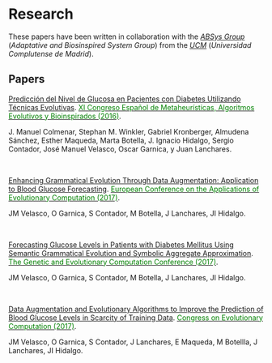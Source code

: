 
# Research
These papers have been written in collaboration with the [*ABSys Group*](http://bioinspired.dacya.ucm.es/doku.php?id=home) (*Adaptative and Biosinspired System Group*) from the [*UCM*](https://www.ucm.es/)  (*Universidad Complutense de Madrid*).


## Papers
[Predicción del Nivel de Glucosa en Pacientes con Diabetes Utilizando Técnicas Evolutivas]().
[<span style="color:green">XI Congreso Español de Metaheurísticas, Algoritmos Evolutivos y Bioinspirados (2016)</span>](http://www.congresocedi.es/es/maeb). 

J. Manuel Colmenar, Stephan M. Winkler, Gabriel Kronberger, Almudena Sánchez, Esther Maqueda, Marta Botella, J. Ignacio Hidalgo, Sergio Contador, José Manuel Velasco, Oscar Garnica, y Juan Lanchares.



<br/>

[Enhancing Grammatical Evolution Through Data Augmentation: Application to Blood Glucose Forecasting](https://link.springer.com/chapter/10.1007/978-3-319-55849-3_10).
[<span style="color:green">European Conference on the Applications of Evolutionary Computation (2017)</span>](http://www.evostar.org/2017/cfp_evoapps.php). 

JM Velasco, O Garnica, S Contador, M Botella, J Lanchares, JI Hidalgo.



<br/>

[Forecasting Glucose Levels in Patients with Diabetes Mellitus Using Semantic Grammatical Evolution and Symbolic Aggregate Approximation](https://www.researchgate.net/publication/318376740_Forecasting_glucose_levels_in_patients_with_diabetes_mellitus_using_semantic_grammatical_evolution_and_symbolic_aggregate_approximation).
[<span style="color:green">The Genetic and Evolutionary Computation Conference (2017)</span>](http://gecco-2017.sigevo.org/index.html/HomePage). 

JM Velasco, O Garnica, S Contador, M Botella, J Lanchares, JI Hidalgo.



<br/>

[Data Augmentation and Evolutionary Algorithms to Improve the Prediction of Blood Glucose Levels in Scarcity of Training Data](https://ieeexplore.ieee.org/document/7969570/).
[<span style="color:green">Congress on Evolutionary Computation (2017)</span>](https://www.iiia.csic.es/es/conference/ieee-congress-evolutionary-computation-2017). 

JM Velasco, O Garnica, S Contador, J Lanchares, E Maqueda, M Botellla, J Lanchares, JI Hidalgo.



